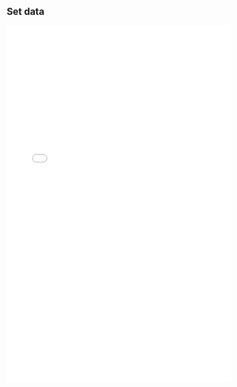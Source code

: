 ## Set data

<iframe width="100%" height="800" src="//jsfiddle.net/Zeffirsky/snbmd5a8/1/embedded/result,js/" allowfullscreen="allowfullscreen" allowpaymentrequest frameborder="0"></iframe>

